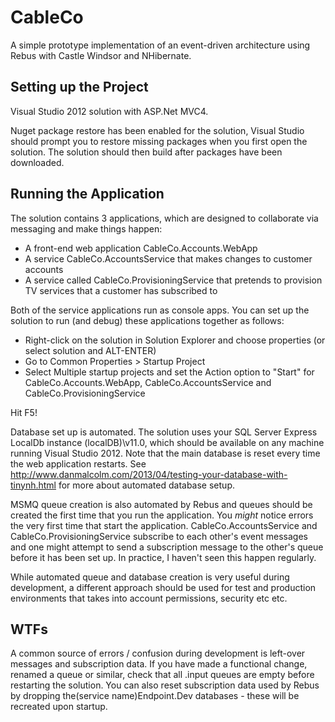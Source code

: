 CableCo
=======

A simple prototype implementation of an event-driven architecture using Rebus with Castle Windsor and NHibernate.


Setting up the Project
----------------------

Visual Studio 2012 solution with ASP.Net MVC4. 

Nuget package restore has been enabled for the solution, Visual Studio should prompt you to restore missing packages when you first open the solution. The solution should then build after packages have been downloaded.


Running the Application
-----------------------

The solution contains 3 applications, which are designed to collaborate via messaging and make things happen:

- A front-end web application CableCo.Accounts.WebApp
- A service CableCo.AccountsService that makes changes to customer accounts
- A service called CableCo.ProvisioningService that pretends to provision TV services that a customer has subscribed to

Both of the service applications run as console apps. You can set up the solution to run (and debug) these applications together as follows:

- Right-click on the solution in Solution Explorer and choose properties (or select solution and ALT-ENTER)
- Go to Common Properties > Startup Project
- Select Multiple startup projects and set the Action option to "Start" for CableCo.Accounts.WebApp, CableCo.AccountsService and CableCo.ProvisioningService

Hit F5!

Database set up is automated. The solution uses your SQL Server Express LocalDb instance (localDB)\v11.0, which should be available on any machine running Visual Studio 2012. Note that the main database is reset every time the web application restarts. See http://www.danmalcolm.com/2013/04/testing-your-database-with-tinynh.html for more about automated database setup.

MSMQ queue creation is also automated by Rebus and queues should be created the first time that you run the application. You _might_ notice errors the very first time that start the application. CableCo.AccountsService and CableCo.ProvisioningService subscribe to each other's event messages and one might attempt to send a subscription message to the other's queue before it has been set up. In practice, I haven't seen this happen regularly.

While automated queue and database creation is very useful during development, a different approach should be used for test and production environments that takes into account permissions, security etc etc.


WTFs
----

A common source of errors / confusion during development is left-over messages and subscription data. If you have made a functional change, renamed a queue or similar, check that all .input queues are empty before restarting the solution. You can also reset subscription data used by Rebus by dropping the(service name)Endpoint.Dev databases - these will be recreated upon startup.


